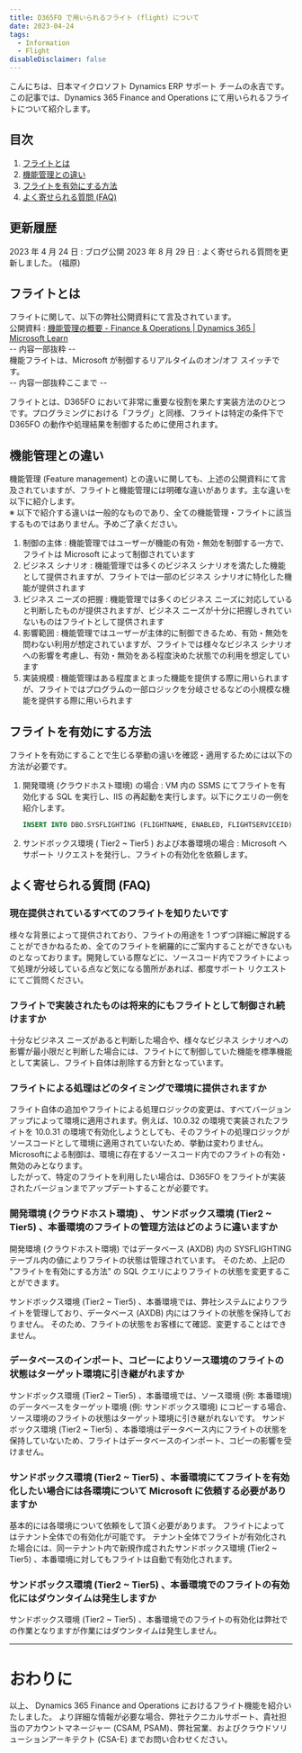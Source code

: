 ```yaml
---
title: D365FO で用いられるフライト (flight) について
date: 2023-04-24
tags:
  - Information
  - Flight
disableDisclaimer: false
---
```


こんにちは、日本マイクロソフト Dynamics ERP サポート チームの永吉です。
この記事では、Dynamics 365 Finance and Operations にて用いられるフライトについて紹介します。

<!-- more -->

## 目次  
1. [フライトとは](#anchor-what-is-flight)  
1. [機能管理との違い](#anchor-diff-feat-mgmt)  
1. [フライトを有効にする方法](#anchor-how-to-enable)  
1. [よく寄せられる質問 (FAQ)](#anchor-faq)  

## 更新履歴  
2023 年 4 月 24 日 : ブログ公開
2023 年 8 月 29 日 : よく寄せられる質問を更新しました。 (福原)


<a id='anchor-what-is-flight'></a>
## フライトとは
フライトに関して、以下の弊社公開資料にて言及されています。  
公開資料 : [機能管理の概要 - Finance & Operations | Dynamics 365 | Microsoft Learn](https://learn.microsoft.com/ja-jp/dynamics365/fin-ops-core/fin-ops/get-started/feature-management/feature-management-overview#what-is-feature-flighting-and-how-does-it-relate-to-feature-management)  
-- 内容一部抜粋 --  
機能フライトは、Microsoft が制御するリアルタイムのオン/オフ スイッチです。  
-- 内容一部抜粋ここまで --  

フライトとは、D365FO において非常に重要な役割を果たす実装方法のひとつです。プログラミングにおける「フラグ」と同様、フライトは特定の条件下で D365FO の動作や処理結果を制御するために使用されます。

<a id='anchor-diff-feat-mgmt'></a>
## 機能管理との違い
機能管理 (Feature management) との違いに関しても、上述の公開資料にて言及されていますが、フライトと機能管理には明確な違いがあります。主な違いを以下に紹介します。   
※ 以下で紹介する違いは一般的なものであり、全ての機能管理・フライトに該当するものではありません。予めご了承ください。 
1. 制御の主体 : 機能管理ではユーザーが機能の有効・無効を制御する一方で、フライトは Microsoft によって制御されています
1. ビジネス シナリオ : 機能管理では多くのビジネス シナリオを満たした機能として提供されますが、フライトでは一部のビジネス シナリオに特化した機能が提供されます
1. ビジネス ニーズの把握 : 機能管理では多くのビジネス ニーズに対応していると判断したものが提供されますが、ビジネス ニーズが十分に把握しきれていないものはフライトとして提供されます
1. 影響範囲 : 機能管理ではユーザーが主体的に制御できるため、有効・無効を問わない利用が想定されていますが、フライトでは様々なビジネス シナリオへの影響を考慮し、有効・無効をある程度決めた状態での利用を想定しています
1. 実装規模 : 機能管理はある程度まとまった機能を提供する際に用いられますが、フライトではプログラムの一部ロジックを分岐させるなどの小規模な機能を提供する際に用いられます

<a id='anchor-how-to-enable'></a>
## フライトを有効にする方法
フライトを有効にすることで生じる挙動の違いを確認・適用するためには以下の方法が必要です。  
1. 開発環境 (クラウドホスト環境) の場合 : VM 内の SSMS にてフライトを有効化する SQL を実行し、IIS の再起動を実行します。以下にクエリの一例を紹介します。
    ```SQL  
    INSERT INTO DBO.SYSFLIGHTING (FLIGHTNAME, ENABLED, FLIGHTSERVICEID)VALUES ('ReqCalcRestartResumeNativeToggle', 1, 12719367)  
    ```  
1. サンドボックス環境 ( Tier2 ~ Tier5 ) および本番環境の場合 : Microsoft へサポート リクエストを発行し、フライトの有効化を依頼します。

<a id='anchor-faq'></a>
## よく寄せられる質問 (FAQ)
### 現在提供されているすべてのフライトを知りたいです
様々な背景によって提供されており、フライトの用途を 1 つずつ詳細に解説することができかねるため、全てのフライトを網羅的にご案内することができないものとなっております。開発している際などに、ソースコード内でフライトによって処理が分岐している点など気になる箇所があれば、都度サポート リクエストにてご質問ください。  
  
### フライトで実装されたものは将来的にもフライトとして制御され続けますか
十分なビジネス ニーズがあると判断した場合や、様々なビジネス シナリオへの影響が最小限だと判断した場合には、フライトにて制御していた機能を標準機能として実装し、フライト自体は削除する方針となっています。  

### フライトによる処理はどのタイミングで環境に提供されますか
フライト自体の追加やフライトによる処理ロジックの変更は、すべてバージョンアップによって環境に適用されます。例えば、10.0.32 の環境で実装されたフライトを 10.0.31 の環境で有効化しようとしても、そのフライトの処理ロジックがソースコードとして環境に適用されていないため、挙動は変わりません。Microsoftによる制御は、環境に存在するソースコード内でのフライトの有効・無効のみとなります。  
したがって、特定のフライトを利用したい場合は、D365FO をフライトが実装されたバージョンまでアップデートすることが必要です。

### 開発環境 (クラウドホスト環境) 、 サンドボックス環境 (Tier2 ~ Tier5) 、本番環境のフライトの管理方法はどのように違いますか
開発環境 (クラウドホスト環境) ではデータベース (AXDB) 内の SYSFLIGHTING テーブル内の値によりフライトの状態は管理されています。
そのため、上記の "フライトを有効にする方法" の SQL クエリによりフライトの状態を変更することができます。

サンドボックス環境 (Tier2 ~ Tier5) 、本番環境では、弊社システムによりフライトを管理しており、データベース (AXDB) 内にはフライトの状態を保持しておりません。
そのため、フライトの状態をお客様にて確認、変更することはできません。

### データベースのインポート、コピーによりソース環境のフライトの状態はターゲット環境に引き継がれますか
サンドボックス環境 (Tier2 ~ Tier5) 、本番環境では、ソース環境 (例: 本番環境) のデータベースをターゲット環境 (例: サンドボックス環境) にコピーする場合、ソース環境のフライトの状態はターゲット環境に引き継がれないです。
サンドボックス環境 (Tier2 ~ Tier5) 、本番環境はデータベース内にフライトの状態を保持していないため、フライトはデータベースのインポート、コピーの影響を受けません。

### サンドボックス環境 (Tier2 ~ Tier5) 、本番環境にてフライトを有効化したい場合には各環境について Microsoft に依頼する必要がありますか
基本的には各環境について依頼をして頂く必要があります。
フライトによってはテナント全体での有効化が可能です。
テナント全体でフライトが有効化された場合には、同一テナント内で新規作成されたサンドボックス環境 (Tier2 ~ Tier5) 、本番環境に対してもフライトは自動で有効化されます。

### サンドボックス環境 (Tier2 ~ Tier5) 、本番環境でのフライトの有効化にはダウンタイムは発生しますか
サンドボックス環境 (Tier2 ~ Tier5) 、本番環境でのフライトの有効化は弊社での作業となりますが作業にはダウンタイムは発生しません。


---
# おわりに  

以上、 Dynamics 365 Finance and Operations におけるフライト機能を紹介いたしました。
より詳細な情報が必要な場合、弊社テクニカルサポート、貴社担当のアカウントマネージャー (CSAM, PSAM)、弊社営業、およびクラウドソリューションアーキテクト (CSA-E) までお問い合わせください。